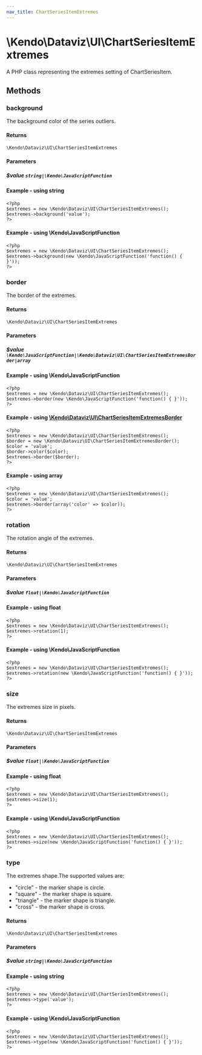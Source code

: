 ```yaml
---
nav_title: ChartSeriesItemExtremes
---
```


# \Kendo\Dataviz\UI\ChartSeriesItemExtremes

A PHP class representing the extremes setting of ChartSeriesItem.


## Methods

### background
The background color of the series outliers.

#### Returns
`\Kendo\Dataviz\UI\ChartSeriesItemExtremes`

#### Parameters

##### $value `string|\Kendo\JavaScriptFunction`



#### Example  - using string
    <?php
    $extremes = new \Kendo\Dataviz\UI\ChartSeriesItemExtremes();
    $extremes->background('value');
    ?>

#### Example  - using \Kendo\JavaScriptFunction
    <?php
    $extremes = new \Kendo\Dataviz\UI\ChartSeriesItemExtremes();
    $extremes->background(new \Kendo\JavaScriptFunction('function() { }'));
    ?>

### border

The border of the extremes.

#### Returns
`\Kendo\Dataviz\UI\ChartSeriesItemExtremes`

#### Parameters

##### $value `\Kendo\JavaScriptFunction|\Kendo\Dataviz\UI\ChartSeriesItemExtremesBorder|array`




#### Example  - using \Kendo\JavaScriptFunction
    <?php
    $extremes = new \Kendo\Dataviz\UI\ChartSeriesItemExtremes();
    $extremes->border(new \Kendo\JavaScriptFunction('function() { }'));
    ?>


#### Example - using [\Kendo\Dataviz\UI\ChartSeriesItemExtremesBorder](/api/wrappers/php/Kendo/Dataviz/UI/ChartSeriesItemExtremesBorder)
    <?php
    $extremes = new \Kendo\Dataviz\UI\ChartSeriesItemExtremes();
    $border = new \Kendo\Dataviz\UI\ChartSeriesItemExtremesBorder();
    $color = 'value';
    $border->color($color);
    $extremes->border($border);
    ?>

#### Example - using array

    <?php
    $extremes = new \Kendo\Dataviz\UI\ChartSeriesItemExtremes();
    $color = 'value';
    $extremes->border(array('color' => $color));
    ?>

### rotation
The rotation angle of the extremes.

#### Returns
`\Kendo\Dataviz\UI\ChartSeriesItemExtremes`

#### Parameters

##### $value `float|\Kendo\JavaScriptFunction`



#### Example  - using float
    <?php
    $extremes = new \Kendo\Dataviz\UI\ChartSeriesItemExtremes();
    $extremes->rotation(1);
    ?>

#### Example  - using \Kendo\JavaScriptFunction
    <?php
    $extremes = new \Kendo\Dataviz\UI\ChartSeriesItemExtremes();
    $extremes->rotation(new \Kendo\JavaScriptFunction('function() { }'));
    ?>

### size
The extremes size in pixels.

#### Returns
`\Kendo\Dataviz\UI\ChartSeriesItemExtremes`

#### Parameters

##### $value `float|\Kendo\JavaScriptFunction`



#### Example  - using float
    <?php
    $extremes = new \Kendo\Dataviz\UI\ChartSeriesItemExtremes();
    $extremes->size(1);
    ?>

#### Example  - using \Kendo\JavaScriptFunction
    <?php
    $extremes = new \Kendo\Dataviz\UI\ChartSeriesItemExtremes();
    $extremes->size(new \Kendo\JavaScriptFunction('function() { }'));
    ?>

### type
The extremes shape.The supported values are:
* "circle" - the marker shape is circle.
* "square" - the marker shape is square.
* "triangle" - the marker shape is triangle.
* "cross" - the marker shape is cross.

#### Returns
`\Kendo\Dataviz\UI\ChartSeriesItemExtremes`

#### Parameters

##### $value `string|\Kendo\JavaScriptFunction`



#### Example  - using string
    <?php
    $extremes = new \Kendo\Dataviz\UI\ChartSeriesItemExtremes();
    $extremes->type('value');
    ?>

#### Example  - using \Kendo\JavaScriptFunction
    <?php
    $extremes = new \Kendo\Dataviz\UI\ChartSeriesItemExtremes();
    $extremes->type(new \Kendo\JavaScriptFunction('function() { }'));
    ?>

